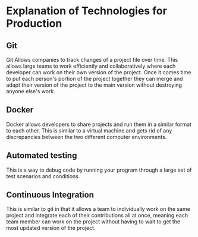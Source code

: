 # Explanation of Technologies for Production 

## Git 

Git Allows companies to track changes of a project file over time. This allows large teams to work efficiently and collaboratively where each developer can work on their own version of the project. Once it comes time to put each person's portion of the project together they can merge and adapt their version of the project to the main version without destroying anyone else's work.

## Docker 

Docker allows developers to share projects and run them in a similar format to each other. This is similar to a virtual machine and gets rid of any discrepancies between the two different computer environments.

## Automated testing 

This is a way to debug code by running your program through a large set of test scenarios and conditions. 

## Continuous Integration 

This is similar to git in that it allows a team to individually work on the same project and integrate each of their contributions all at once, meaning each team member can work on the project without having to wait to get the most updated version of the project.
